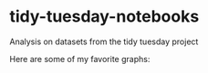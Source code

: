 # tidy-tuesday-notebooks
Analysis on datasets from the tidy tuesday project


Here are some of my favorite graphs:

